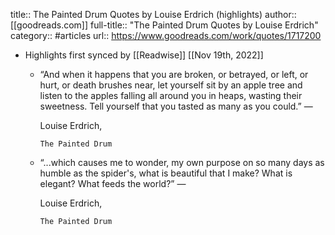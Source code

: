 title:: The Painted Drum Quotes by Louise Erdrich (highlights)
author:: [[goodreads.com]]
full-title:: "The Painted Drum Quotes by Louise Erdrich"
category:: #articles
url:: https://www.goodreads.com/work/quotes/1717200

- Highlights first synced by [[Readwise]] [[Nov 19th, 2022]]
	- “And when it happens that you are broken, or betrayed, or left, or hurt, or death brushes near, let yourself sit by an apple tree and listen to the apples falling all around you in heaps, wasting their sweetness. Tell yourself that you tasted as many as you could.”
	    ―
	  
	    Louise Erdrich,
	  
	    
	      The Painted Drum
	- “...which causes me to wonder, my own purpose on so many days as humble as the spider's, what is beautiful that I make? What is elegant? What feeds the world?”
	    ―
	  
	    Louise Erdrich,
	  
	    
	      The Painted Drum